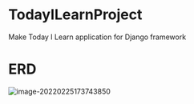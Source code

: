 # TodayILearnProject
Make Today I Learn application for Django framework



# ERD

![image-20220225173743850](C:\Users\Junyong\AppData\Roaming\Typora\typora-user-images\image-20220225173743850.png)